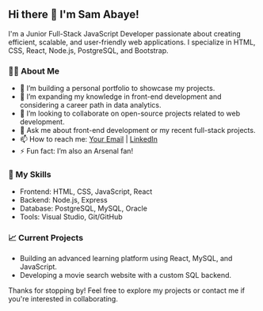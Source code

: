 ## Hi there 👋 I'm Sam Abaye!

I'm a Junior Full-Stack JavaScript Developer passionate about creating efficient, scalable, and user-friendly web applications. I specialize in HTML, CSS, React, Node.js, PostgreSQL, and Bootstrap.

### 👨‍💻 About Me
- 🔭 I’m building a personal portfolio to showcase my projects.
- 🌱 I’m expanding my knowledge in front-end development and considering a career path in data analytics.
- 🤝 I’m looking to collaborate on open-source projects related to web development.
- 💬 Ask me about front-end development or my recent full-stack projects.
- 📫 How to reach me: [Your Email](samsonbelayneh818@gmail.com) | [LinkedIn]([https://www.linkedin.com/in/samson-araya-24ab35337/])
- ⚡ Fun fact: I’m also an Arsenal fan!

### 🚀 My Skills
- Frontend: HTML, CSS, JavaScript, React
- Backend: Node.js, Express
- Database: PostgreSQL, MySQL, Oracle
- Tools: Visual Studio, Git/GitHub

### 📈 Current Projects
- Building an advanced learning platform using React, MySQL, and JavaScript.
- Developing a movie search website with a custom SQL backend.

Thanks for stopping by! Feel free to explore my projects or contact me if you're interested in collaborating.

